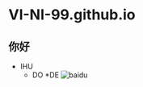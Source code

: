 # VI-NI-99.github.io
## 你好
* IHU
  * DO
    *DE
    ![baidu](http://www.baidu.com/img/bdlogo.gif "百度logo") 

 
